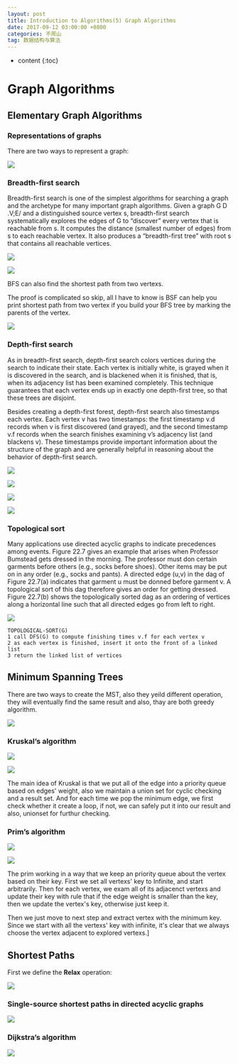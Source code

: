 ```yaml
---
layout: post
title: Introduction to Algorithms(5) Graph Algorithms
date: 2017-09-12 03:00:00 +0800
categories: 不周山
tag: 数据结构与算法
---
```



* content
{:toc}

# Graph Algorithms

## Elementary Graph Algorithms
### Representations of graphs
There are two ways to represent a graph:

![](/images/TIM截图20170915082226.png)

### Breadth-first search
Breadth-first search is one of the simplest algorithms for searching a graph and
the archetype for many important graph algorithms.
Given a graph G D .V;E/ and a distinguished source vertex s, breadth-first
search systematically explores the edges of G to “discover” every vertex that is
reachable from s. It computes the distance (smallest number of edges) from s
to each reachable vertex. It also produces a “breadth-first tree” with root s that
contains all reachable vertices.

![](/images/TIM截图20170915084431.png)

![](/images/BFS.png)

BFS can also find the shortest path from two vertexs.

The proof is complicated so skip, all I have to know is BSF can help you print shortest path from two vertex if you build your BFS tree by marking the parents of the vertex.

![](/images/TIM截图20170915090159.png)

### Depth-first search
As in breadth-first search, depth-first search colors vertices during the search to
indicate their state. Each vertex is initially white, is grayed when it is discovered
in the search, and is blackened when it is finished, that is, when its adjacency list
has been examined completely. This technique guarantees that each vertex ends up
in exactly one depth-first tree, so that these trees are disjoint.

Besides creating a depth-first forest, depth-first search also timestamps each vertex.
Each vertex v has two timestamps: the first timestamp v.d records when v
is first discovered (and grayed), and the second timestamp v.f records when the
search finishes examining v’s adjacency list (and blackens v). These timestamps
provide important information about the structure of the graph and are generally
helpful in reasoning about the behavior of depth-first search.

![](/images/TIM截图20170915091106.png)

![](/images/DFS.png)

![](/images/TIM截图20170915091653.png)

![](/images/TIM截图20170915091843.png)

### Topological sort
Many applications use directed acyclic graphs to indicate precedences among
events. Figure 22.7 gives an example that arises when Professor Bumstead gets
dressed in the morning. The professor must don certain garments before others
(e.g., socks before shoes). Other items may be put on in any order (e.g., socks and
  pants). A directed edge (u,v) in the dag of Figure 22.7(a) indicates that garment u
must be donned before garment v. A topological sort of this dag therefore gives an
order for getting dressed. Figure 22.7(b) shows the topologically sorted dag as an
ordering of vertices along a horizontal line such that all directed edges go from left
to right.

![](/images/TIM截图20170915092437.png)

```
TOPOLOGICAL-SORT(G)
1 call DFS(G) to compute finishing times v.f for each vertex v
2 as each vertex is finished, insert it onto the front of a linked list
3 return the linked list of vertices
```

## Minimum Spanning Trees
There are two ways to create the MST, also they yeild different operation, they will eventually find the same result and also, thay are both greedy algorithm.

![](/images/TIM截图20170918085538.png)

### Kruskal’s algorithm
![](/images/TIM截图20170918085810.png)

![](/images/Kruskal.png)

The main idea of Kruskal is that we put all of the edge into a priority queue based on edges' weight, also we maintain a union set for cyclic checking and a result set. And for each time we pop the minimum edge, we first check whether it create a loop, if not, we can safely put it into our result and also, unionset for furthur checking.

### Prim’s algorithm
![](/images/TIM截图20170918090957.png)

![](/images/Prim.png)

The prim working in a way that we keep an priority queue about the vertex based on their key. First we set all vertexs' key to Infinite, and start arbitrarily. Then for each vertex, we exam all of its adjacenct vertexs and update their key with rule that if the edge weight is smaller than the key, then we update the vertex's key, otherwise just keep it.

Then we just move to next step and extract vertex with the minimum key. Since we start with all the vertexs' key with infinite, it's clear that we always choose the vertex adjacent to explored vertexs.]

## Shortest Paths
First we define the **Relax** operation:

![](/images/ShortestPath1.png)

### Single-source shortest paths in directed acyclic graphs
![](/images/ShortestPath2.png)

### Dijkstra’s algorithm

![](/images/ShortestPath3.png)
